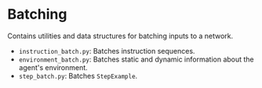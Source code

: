 # Batching

Contains utilities and data structures for batching inputs to a network.

- `instruction_batch.py`: Batches instruction sequences.
- `environment_batch.py`: Batches static and dynamic information about the agent's environment.
- `step_batch.py`: Batches `StepExample`.
